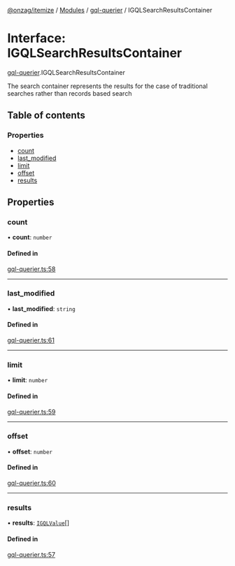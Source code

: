[@onzag/itemize](../README.md) / [Modules](../modules.md) / [gql-querier](../modules/gql_querier.md) / IGQLSearchResultsContainer

# Interface: IGQLSearchResultsContainer

[gql-querier](../modules/gql_querier.md).IGQLSearchResultsContainer

The search container represents the results for the case
of traditional searches rather than records based search

## Table of contents

### Properties

- [count](gql_querier.IGQLSearchResultsContainer.md#count)
- [last\_modified](gql_querier.IGQLSearchResultsContainer.md#last_modified)
- [limit](gql_querier.IGQLSearchResultsContainer.md#limit)
- [offset](gql_querier.IGQLSearchResultsContainer.md#offset)
- [results](gql_querier.IGQLSearchResultsContainer.md#results)

## Properties

### count

• **count**: `number`

#### Defined in

[gql-querier.ts:58](https://github.com/onzag/itemize/blob/5c2808d3/gql-querier.ts#L58)

___

### last\_modified

• **last\_modified**: `string`

#### Defined in

[gql-querier.ts:61](https://github.com/onzag/itemize/blob/5c2808d3/gql-querier.ts#L61)

___

### limit

• **limit**: `number`

#### Defined in

[gql-querier.ts:59](https://github.com/onzag/itemize/blob/5c2808d3/gql-querier.ts#L59)

___

### offset

• **offset**: `number`

#### Defined in

[gql-querier.ts:60](https://github.com/onzag/itemize/blob/5c2808d3/gql-querier.ts#L60)

___

### results

• **results**: [`IGQLValue`](gql_querier.IGQLValue.md)[]

#### Defined in

[gql-querier.ts:57](https://github.com/onzag/itemize/blob/5c2808d3/gql-querier.ts#L57)
